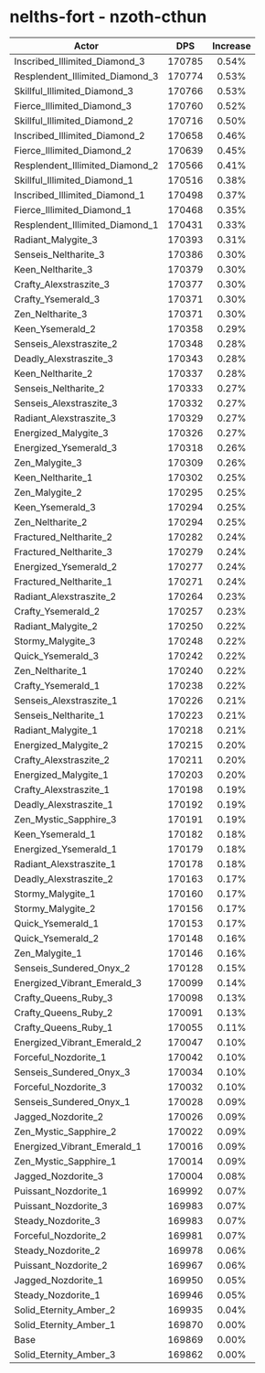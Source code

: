 # nelths-fort - nzoth-cthun
| Actor | DPS | Increase |
|---|:---:|:---:|
|Inscribed_Illimited_Diamond_3|170785|0.54%|
|Resplendent_Illimited_Diamond_3|170774|0.53%|
|Skillful_Illimited_Diamond_3|170766|0.53%|
|Fierce_Illimited_Diamond_3|170760|0.52%|
|Skillful_Illimited_Diamond_2|170716|0.50%|
|Inscribed_Illimited_Diamond_2|170658|0.46%|
|Fierce_Illimited_Diamond_2|170639|0.45%|
|Resplendent_Illimited_Diamond_2|170566|0.41%|
|Skillful_Illimited_Diamond_1|170516|0.38%|
|Inscribed_Illimited_Diamond_1|170498|0.37%|
|Fierce_Illimited_Diamond_1|170468|0.35%|
|Resplendent_Illimited_Diamond_1|170431|0.33%|
|Radiant_Malygite_3|170393|0.31%|
|Senseis_Neltharite_3|170386|0.30%|
|Keen_Neltharite_3|170379|0.30%|
|Crafty_Alexstraszite_3|170377|0.30%|
|Crafty_Ysemerald_3|170371|0.30%|
|Zen_Neltharite_3|170371|0.30%|
|Keen_Ysemerald_2|170358|0.29%|
|Senseis_Alexstraszite_2|170348|0.28%|
|Deadly_Alexstraszite_3|170343|0.28%|
|Keen_Neltharite_2|170337|0.28%|
|Senseis_Neltharite_2|170333|0.27%|
|Senseis_Alexstraszite_3|170332|0.27%|
|Radiant_Alexstraszite_3|170329|0.27%|
|Energized_Malygite_3|170326|0.27%|
|Energized_Ysemerald_3|170318|0.26%|
|Zen_Malygite_3|170309|0.26%|
|Keen_Neltharite_1|170302|0.25%|
|Zen_Malygite_2|170295|0.25%|
|Keen_Ysemerald_3|170294|0.25%|
|Zen_Neltharite_2|170294|0.25%|
|Fractured_Neltharite_2|170282|0.24%|
|Fractured_Neltharite_3|170279|0.24%|
|Energized_Ysemerald_2|170277|0.24%|
|Fractured_Neltharite_1|170271|0.24%|
|Radiant_Alexstraszite_2|170264|0.23%|
|Crafty_Ysemerald_2|170257|0.23%|
|Radiant_Malygite_2|170250|0.22%|
|Stormy_Malygite_3|170248|0.22%|
|Quick_Ysemerald_3|170242|0.22%|
|Zen_Neltharite_1|170240|0.22%|
|Crafty_Ysemerald_1|170238|0.22%|
|Senseis_Alexstraszite_1|170226|0.21%|
|Senseis_Neltharite_1|170223|0.21%|
|Radiant_Malygite_1|170218|0.21%|
|Energized_Malygite_2|170215|0.20%|
|Crafty_Alexstraszite_2|170211|0.20%|
|Energized_Malygite_1|170203|0.20%|
|Crafty_Alexstraszite_1|170198|0.19%|
|Deadly_Alexstraszite_1|170192|0.19%|
|Zen_Mystic_Sapphire_3|170191|0.19%|
|Keen_Ysemerald_1|170182|0.18%|
|Energized_Ysemerald_1|170179|0.18%|
|Radiant_Alexstraszite_1|170178|0.18%|
|Deadly_Alexstraszite_2|170163|0.17%|
|Stormy_Malygite_1|170160|0.17%|
|Stormy_Malygite_2|170156|0.17%|
|Quick_Ysemerald_1|170153|0.17%|
|Quick_Ysemerald_2|170148|0.16%|
|Zen_Malygite_1|170146|0.16%|
|Senseis_Sundered_Onyx_2|170128|0.15%|
|Energized_Vibrant_Emerald_3|170099|0.14%|
|Crafty_Queens_Ruby_3|170098|0.13%|
|Crafty_Queens_Ruby_2|170091|0.13%|
|Crafty_Queens_Ruby_1|170055|0.11%|
|Energized_Vibrant_Emerald_2|170047|0.10%|
|Forceful_Nozdorite_1|170042|0.10%|
|Senseis_Sundered_Onyx_3|170034|0.10%|
|Forceful_Nozdorite_3|170032|0.10%|
|Senseis_Sundered_Onyx_1|170028|0.09%|
|Jagged_Nozdorite_2|170026|0.09%|
|Zen_Mystic_Sapphire_2|170022|0.09%|
|Energized_Vibrant_Emerald_1|170016|0.09%|
|Zen_Mystic_Sapphire_1|170014|0.09%|
|Jagged_Nozdorite_3|170004|0.08%|
|Puissant_Nozdorite_1|169992|0.07%|
|Puissant_Nozdorite_3|169983|0.07%|
|Steady_Nozdorite_3|169983|0.07%|
|Forceful_Nozdorite_2|169981|0.07%|
|Steady_Nozdorite_2|169978|0.06%|
|Puissant_Nozdorite_2|169967|0.06%|
|Jagged_Nozdorite_1|169950|0.05%|
|Steady_Nozdorite_1|169946|0.05%|
|Solid_Eternity_Amber_2|169935|0.04%|
|Solid_Eternity_Amber_1|169870|0.00%|
|Base|169869|0.00%|
|Solid_Eternity_Amber_3|169862|0.00%|
